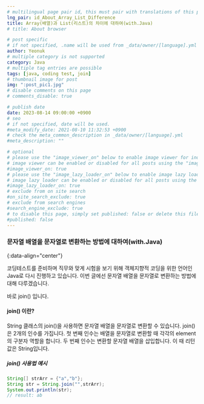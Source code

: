 ```yaml
---
# multilingual page pair id, this must pair with translations of this page. (This name must be unique)
lng_pair: id_About_Array_List_Difference
title: Array(배열)과 List(리스트)의 차이에 대하여(with.Java)
# title: About browser

# post specific
# if not specified, .name will be used from _data/owner/[language].yml
author: Yeonuk
# multiple category is not supported
category: Java
# multiple tag entries are possible
tags: [java, coding test, join]
# thumbnail image for post
img: ":post_pic1.jpg"
# disable comments on this page
# comments_disable: true

# publish date
date: 2023-08-14 09:00:00 +0900
# seo
# if not specified, date will be used.
#meta_modify_date: 2021-08-10 11:32:53 +0900
# check the meta_common_description in _data/owner/[language].yml
#meta_description: ""

# optional
# please use the "image_viewer_on" below to enable image viewer for individual pages or posts (_posts/ or [language]/_posts folders).
# image viewer can be enabled or disabled for all posts using the "image_viewer_posts: true" setting in _data/conf/main.yml.
#image_viewer_on: true
# please use the "image_lazy_loader_on" below to enable image lazy loader for individual pages or posts (_posts/ or [language]/_posts folders).
# image lazy loader can be enabled or disabled for all posts using the "image_lazy_loader_posts: true" setting in _data/conf/main.yml.
#image_lazy_loader_on: true
# exclude from on site search
#on_site_search_exclude: true
# exclude from search engines
#search_engine_exclude: true
# to disable this page, simply set published: false or delete this file
#published: false
---
```


<!-- outline-start -->

### 문자열 배열을 문자열로 변환하는 방법에 대하여(with.Java)

{:data-align="center"}

<!-- outline-end -->

코딩테스트를 준비하며 직무와 맞게 시험을 보기 위해 객체지향적 코딩을 위한 언어인 Java로 다시 진행하고 있습니다.
이번 글에선 문자열 배열을 문자열로 변환하는 방법에 대해 다루겠습니다.

바로 join() 입니다.

#### join() 이란?

String 클래스의 join()을 사용하면 문자열 배열을 문자열로 변환할 수 있습니다.
join()은 2개의 인수를 가집니다. 첫 번째 인수는 배열을 문자열로 변환할 때 각각의 element의 구분자 역할을 합니다. 두 번째 인수는 변환할 문자열 배열을 삽입합니다.
이 때 리턴 값은 String입니다.

##### join() 사용법 예시

```java
String[] strArr = {"a","b"};
String str = String.join("",strArr);
System.out.println(str);
// result: ab
```
